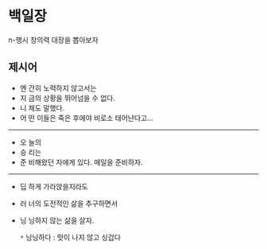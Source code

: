 # 백일장
n-행시 창의력 대장을 뽑아보자

## 제시어
- 엔 간히 노력하지 않고서는
- 지 금의 상황을 뛰어넘을 수 없다.
- 니 체도 말했다.
- 어 떤 이들은 죽은 후에야 비로소 태어난다고...
---
- 오 늘의
- 승 리는
- 준 비해왔던 자에게 있다. 매일을 준비하자.
---
- 딥 하게 가라앉을지라도 

- 러 너의 도전적인 삶을 추구하면서 

- 닝 닝하지 않는 삶을 살자. 

  `*` 닝닝하다 : 맛이 나지 않고 싱겁다 
